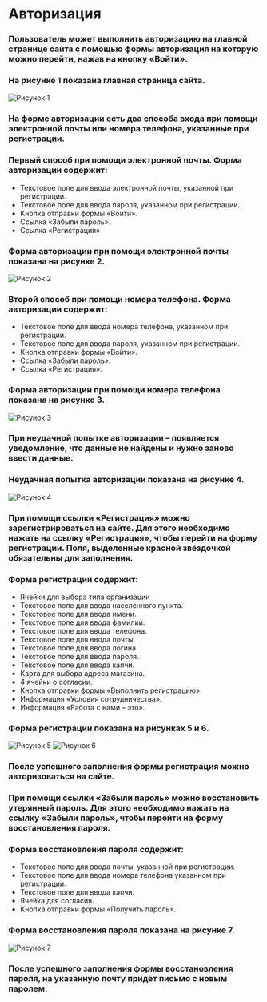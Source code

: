 # Авторизация
### Пользователь может выполнить авторизацию на главной странице сайта с помощью формы авторизация на которую можно перейти, нажав на кнопку «Войти». 
### На рисунке 1 показана главная страница сайта.
![Рисунок 1](Users/tati/Desktop/TestTask/1.png)
### На форме авторизации есть два способа входа при помощи электронной почты или номера телефона, указанные при регистрации.
### Первый способ при помощи электронной почты. Форма авторизации содержит:
* Текстовое поле для ввода электронной почты, указанной при регистрации.
* Текстовое поле для ввода пароля, указанном при регистрации.
* Кнопка отправки формы «Войти».
* Ссылка «Забыли пароль».
* Ссылка «Регистрация»
### Форма авторизации при помощи электронной почты показана на рисунке 2.
![Рисунок 2](Users/tati/Desktop/TestTask/2.png)
### Второй способ при помощи номера телефона. Форма авторизации содержит:
* Текстовое поле для ввода номера телефона, указанном при регистрации.
* Текстовое поле для ввода пароля, указанном при регистрации.
* Кнопка отправки формы «Войти».
* Ссылка «Забыли пароль».
* Ссылка «Регистрация».
### Форма авторизации при помощи номера телефона показана на рисунке 3.
![Рисунок 3](Users/tati/Desktop/TestTask/3.png)
### При неудачной попытке авторизации – появляется уведомление, что данные не найдены и нужно заново ввести данные.
### Неудачная попытка авторизации показана на рисунке 4.
![Рисунок 4](Users/tati/Desktop/TestTask/4.png)
### При помощи ссылки «Регистрация» можно зарегистрироваться на сайте. Для этого необходимо нажать на ссылку «Регистрация», чтобы перейти на форму регистрации. Поля, выделенные красной звёздочкой обязательны для заполнения.
### Форма регистрации содержит:
* Ячейки для выбора типа организации
* Текстовое поле для ввода населенного пункта.
* Текстовое поле для ввода имени.
* Текстовое поле для ввода фамилии.
* Текстовое поле для ввода телефона.
* Текстовое поле для ввода почты.
* Текстовое поле для ввода логина.
* Текстовое поле для ввода пароля.
* Текстовое поле для ввода капчи.
* Карта для выбора адреса магазина.
* 4 ячейки о согласии.
* Кнопка отправки формы «Выполнить регистрацию».
* Информация «Условия сотрудничества».
* Информация «Работа с нами – это».
### Форма регистрации показана на рисунках 5 и 6.
![Рисунок 5](Users/tati/Desktop/TestTask/5.png)
![Рисунок 6](Users/tati/Desktop/TestTask/6.png)
### После успешного заполнения формы регистрация можно авторизоваться на сайте.
### При помощи ссылки «Забыли пароль» можно восстановить утерянный пароль. Для этого необходимо нажать на ссылку «Забыли пароль», чтобы перейти на форму восстановления пароля.
### Форма восстановления пароля содержит:
* Текстовое поле для ввода почты, указанной при регистрации.
* Текстовое поле для ввода номера телефона указанном при регистрации.
* Текстовое поле для ввода капчи.
* Ячейка для согласия.
* Кнопка отправки формы «Получить пароль».
### Форма восстановления пароля показана на рисунке 7.
![Рисунок 7](Users/tati/Desktop/TestTask/7.png)
### После успешного заполнения формы восстановления пароля, на указанную почту придёт письмо с новым паролем.
